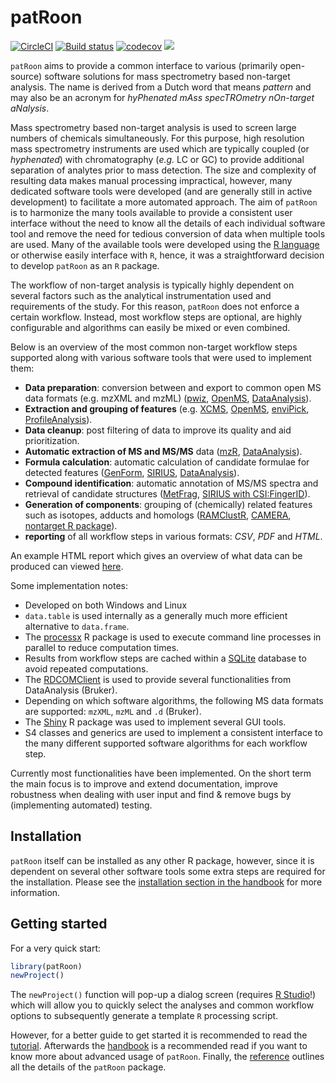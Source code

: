 # patRoon

[![CircleCI](https://circleci.com/gh/rickhelmus/patRoon.svg?style=svg)](https://circleci.com/gh/rickhelmus/patRoon)
[![Build status](https://ci.appveyor.com/api/projects/status/52nnpq8kqpkjqc92/branch/master?svg=true)](https://ci.appveyor.com/project/rickhelmus/patroon/branch/master)
[![codecov](https://codecov.io/gh/rickhelmus/patRoon/branch/master/graph/badge.svg)](https://codecov.io/gh/rickhelmus/patRoon)
[![](https://images.microbadger.com/badges/image/patroonorg/patroon.svg)](https://microbadger.com/images/patroonorg/patroon)

`patRoon` aims to provide a common interface to various (primarily
open-source) software solutions for mass spectrometry based non-target analysis.
The name is derived from a Dutch word that means _pattern_ and may also be an acronym for _hyPhenated
mAss specTROmetry nOn-target aNalysis_.

Mass spectrometry based non-target analysis is used to screen large numbers of chemicals simultaneously. For this purpose, high resolution mass spectrometry instruments are used which are typically coupled (or _hyphenated_) with chromatography (_e.g._ LC or GC) to provide additional separation of analytes prior to mass detection. The size and complexity of resulting data makes manual processing impractical, however, many dedicated software tools were developed (and are generally still in active development) to facilitate a more automated approach. The aim of `patRoon` is to harmonize the many tools available to provide a consistent user interface without the need to know all the details of each individual software tool and remove the need for tedious conversion of data when multiple tools are used. Many of the available tools were developed using the [R language][R] or otherwise easily interface with `R`, hence, it was a straightforward decision to develop `patRoon` as an `R` package.

The workflow of non-target analysis is typically highly dependent on several factors such as the analytical instrumentation used and requirements of the study. For this reason, `patRoon` does not enforce a certain workflow. Instead, most workflow steps are optional, are highly configurable and algorithms can easily be mixed or even combined.

Below is an overview of the most common non-target workflow steps supported along with various software tools that were used to implement them:

* **Data preparation**: conversion between and export to common open MS data formats (e.g. mzXML and mzML) ([pwiz], [OpenMS], [DataAnalysis]).
* **Extraction and grouping of features** (e.g. [XCMS], [OpenMS], [enviPick], [ProfileAnalysis]).
* **Data cleanup**: post filtering of data to improve its quality and aid prioritization.
* **Automatic extraction of MS and MS/MS** data ([mzR], [DataAnalysis]).
* **Formula calculation**: automatic calculation of candidate formulae for detected features ([GenForm], [SIRIUS], [DataAnalysis]).
* **Compound identification**: automatic annotation of MS/MS spectra and retrieval of candidate structures ([MetFrag], [SIRIUS with CSI:FingerID][SIRIUS]).
* **Generation of components**: grouping of (chemically) related features such as isotopes, adducts and homologs ([RAMClustR], [CAMERA], [nontarget R package][nontarget]).
* **reporting** of all workflow steps in various formats: _CSV_, _PDF_ and _HTML_.

An example HTML report which gives an overview of what data can be produced can viewed [here][example].

Some implementation notes:

* Developed on both Windows and Linux
* `data.table` is used internally as a generally much more efficient alternative to `data.frame`.
* The [processx] R package is used to execute command line processes in parallel to reduce computation times.
* Results from workflow steps are cached within a [SQLite] database to avoid repeated computations.
* The [RDCOMClient] is used to provide several functionalities from DataAnalysis (Bruker).
* Depending on which software algorithms, the following MS data formats are supported: `mzXML`, `mzML` and `.d` (Bruker).
* The [Shiny] R package was used to implement several GUI tools.
* S4 classes and generics are used to implement a consistent interface to the many different supported software algorithms for each workflow step.

Currently most functionalities have been implemented. On the short term the main focus is to improve and extend documentation, improve robustness when dealing with user input and find & remove bugs by (implementing automated) testing.

## Installation

`patRoon` itself can be installed as any other R package, however, since it is dependent on several other software tools some extra steps are required for the installation. Please see the [installation section in the handbook][handbook-inst] for more information.


## Getting started

For a very quick start:

``` r
library(patRoon)
newProject()
```

The `newProject()` function will pop-up a dialog screen (requires [R Studio][RStudio]!) which will allow you to quickly select the analyses and common workflow options to subsequently generate a template `R` processing script.

However, for a better guide to get started it is recommended to read the [tutorial]. Afterwards the [handbook] is a recommended read if you want to know more about advanced usage of `patRoon`. Finally, the [reference] outlines all the details of the `patRoon` package.

[R]: https://www.r-project.org/
[XCMS]: https://github.com/sneumann/xcms
[OpenMS]: http://openms.de/
[enviPick]: https://cran.r-project.org/web/packages/enviPick/index.html
[DataAnalysis]: https://www.bruker.com/
[ProfileAnalysis]: https://www.bruker.com/
[mzR]: https://github.com/sneumann/mzR/
[GenForm]: https://sourceforge.net/projects/genform
[SIRIUS]: https://bio.informatik.uni-jena.de/software/sirius/
[MetFrag]: http://c-ruttkies.github.io/MetFrag/
[RAMClustR]: https://github.com/sneumann/RAMClustR
[CAMERA]: http://msbi.ipb-halle.de/msbi/CAMERA/
[nontarget]: https://cran.r-project.org/web/packages/nontarget/index.html
[MetFrag-CL]: http://c-ruttkies.github.io/MetFrag/projects/metfragcl/
[pngquant]: https://pngquant.org/
[Bioconductor]: https://www.bioconductor.org
[rJava]: http://www.rforge.net/rJava/
[tutorial]: https://rickhelmus.github.io/patRoon/articles/tutorial.html
[handbook]: https://rickhelmus.github.io/patRoon/handbook_bd/introduction.html
[handbook-inst]: https://rickhelmus.github.io/patRoon/articles/handbook.html#installation
[reference]: https://rickhelmus.github.io/patRoon/reference/index.html
[remotes]: https://github.com/r-lib/remotes#readme
[Rtools]: https://cran.r-project.org/bin/windows/Rtools/
[RStudio]: https://www.rstudio.com/
[processx]: https://github.com/r-lib/processx
[SQLite]: https://www.sqlite.org/index.html
[RDCOMClient]: http://www.omegahat.net/RDCOMClient/
[Shiny]: https://shiny.rstudio.com/
[example]: https://rickhelmus.github.io/patRoon/examples/report.html
[pwiz]: http://proteowizard.sourceforge.net/

